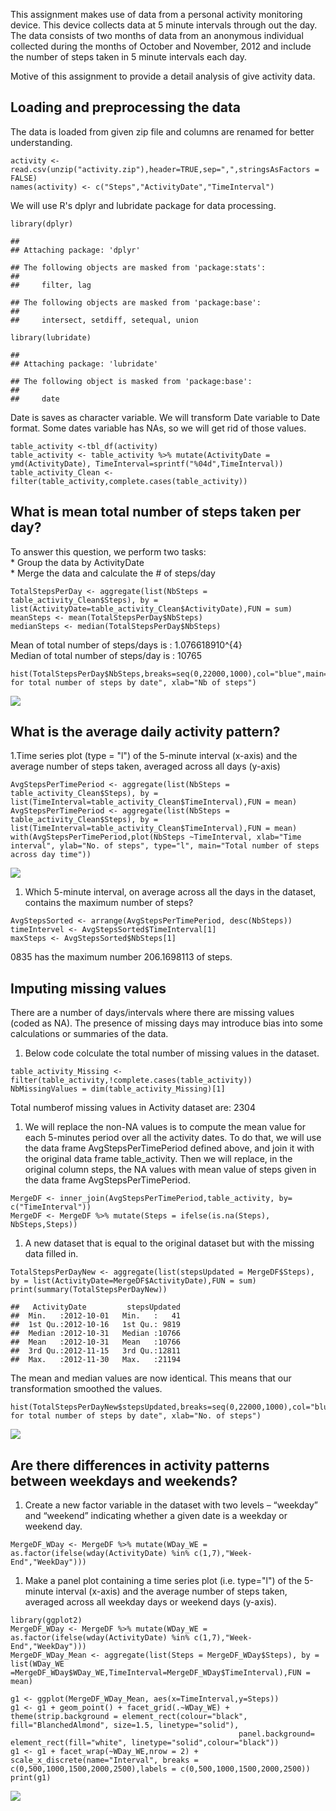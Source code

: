 This assignment makes use of data from a personal activity monitoring
device. This device collects data at 5 minute intervals through out the
day. The data consists of two months of data from an anonymous
individual collected during the months of October and November, 2012 and
include the number of steps taken in 5 minute intervals each day.

Motive of this assignment to provide a detail analysis of give activity
data.

Loading and preprocessing the data
----------------------------------

The data is loaded from given zip file and columns are renamed for
better understanding.

    activity <- read.csv(unzip("activity.zip"),header=TRUE,sep=",",stringsAsFactors = FALSE)
    names(activity) <- c("Steps","ActivityDate","TimeInterval")

We will use R's dplyr and lubridate package for data processing.

    library(dplyr)

    ## 
    ## Attaching package: 'dplyr'

    ## The following objects are masked from 'package:stats':
    ## 
    ##     filter, lag

    ## The following objects are masked from 'package:base':
    ## 
    ##     intersect, setdiff, setequal, union

    library(lubridate)

    ## 
    ## Attaching package: 'lubridate'

    ## The following object is masked from 'package:base':
    ## 
    ##     date

Date is saves as character variable. We will transform Date variable to
Date format. Some dates variable has NAs, so we will get rid of those
values.

    table_activity <-tbl_df(activity)
    table_activity <- table_activity %>% mutate(ActivityDate = ymd(ActivityDate), TimeInterval=sprintf("%04d",TimeInterval))
    table_activity_Clean <- filter(table_activity,complete.cases(table_activity))

What is mean total number of steps taken per day?
-------------------------------------------------

To answer this question, we perform two tasks:  
\* Group the data by ActivityDate  
\* Merge the data and calculate the \# of steps/day

    TotalStepsPerDay <- aggregate(list(NbSteps = table_activity_Clean$Steps), by = list(ActivityDate=table_activity_Clean$ActivityDate),FUN = sum)
    meanSteps <- mean(TotalStepsPerDay$NbSteps)
    medianSteps <- median(TotalStepsPerDay$NbSteps)

Mean of total number of steps/days is : 1.076618910^{4}  
Median of total number of steps/day is : 10765

    hist(TotalStepsPerDay$NbSteps,breaks=seq(0,22000,1000),col="blue",main="Histogram for total number of steps by date", xlab="Nb of steps")

![](PA1_template_files/figure-markdown_strict/Histogram-1.png)

What is the average daily activity pattern?
-------------------------------------------

1.Time series plot (type = "l") of the 5-minute interval (x-axis) and
the average number of steps taken, averaged across all days (y-axis)

    AvgStepsPerTimePeriod <- aggregate(list(NbSteps = table_activity_Clean$Steps), by = list(TimeInterval=table_activity_Clean$TimeInterval),FUN = mean)
    AvgStepsPerTimePeriod <- aggregate(list(NbSteps = table_activity_Clean$Steps), by = list(TimeInterval=table_activity_Clean$TimeInterval),FUN = mean)
    with(AvgStepsPerTimePeriod,plot(NbSteps ~TimeInterval, xlab="Time interval", ylab="No. of steps", type="l", main="Total number of steps across day time"))

![](PA1_template_files/figure-markdown_strict/Time%20series%20plot-1.png)

1.  Which 5-minute interval, on average across all the days in the
    dataset, contains the maximum number of steps?

<!-- -->

    AvgStepsSorted <- arrange(AvgStepsPerTimePeriod, desc(NbSteps))
    timeIntervel <- AvgStepsSorted$TimeInterval[1]
    maxSteps <- AvgStepsSorted$NbSteps[1]

0835 has the maximum number 206.1698113 of steps.

Imputing missing values
-----------------------

There are a number of days/intervals where there are missing values
(coded as NA). The presence of missing days may introduce bias into some
calculations or summaries of the data.

1.  Below code colculate the total number of missing values in the
    dataset.

<!-- -->

    table_activity_Missing <- filter(table_activity,!complete.cases(table_activity))
    NbMissingValues = dim(table_activity_Missing)[1] 

Total numberof missing values in Activity dataset are: 2304

1.  We will replace the non-NA values is to compute the mean value for
    each 5-minutes period over all the activity dates. To do that, we
    will use the data frame AvgStepsPerTimePeriod defined above, and
    join it with the original data frame table\_activity. Then we will
    replace, in the original column steps, the NA values with mean value
    of steps given in the data frame AvgStepsPerTimePeriod.

<!-- -->

    MergeDF <- inner_join(AvgStepsPerTimePeriod,table_activity, by= c("TimeInterval"))
    MergeDF <- MergeDF %>% mutate(Steps = ifelse(is.na(Steps), NbSteps,Steps))

1.  A new dataset that is equal to the original dataset but with the
    missing data filled in.

<!-- -->

    TotalStepsPerDayNew <- aggregate(list(stepsUpdated = MergeDF$Steps), by = list(ActivityDate=MergeDF$ActivityDate),FUN = sum)
    print(summary(TotalStepsPerDayNew))

    ##   ActivityDate         stepsUpdated  
    ##  Min.   :2012-10-01   Min.   :   41  
    ##  1st Qu.:2012-10-16   1st Qu.: 9819  
    ##  Median :2012-10-31   Median :10766  
    ##  Mean   :2012-10-31   Mean   :10766  
    ##  3rd Qu.:2012-11-15   3rd Qu.:12811  
    ##  Max.   :2012-11-30   Max.   :21194

The mean and median values are now identical. This means that our
transformation smoothed the values.

    hist(TotalStepsPerDayNew$stepsUpdated,breaks=seq(0,22000,1000),col="blue",main="Histogram for total number of steps by date", xlab="No. of steps")

![](PA1_template_files/figure-markdown_strict/Histogram%20without%20NAs-1.png)

Are there differences in activity patterns between weekdays and weekends?
-------------------------------------------------------------------------

1.  Create a new factor variable in the dataset with two levels –
    “weekday” and “weekend” indicating whether a given date is a weekday
    or weekend day.

<!-- -->

    MergeDF_WDay <- MergeDF %>% mutate(WDay_WE = as.factor(ifelse(wday(ActivityDate) %in% c(1,7),"Week-End","WeekDay")))

1.  Make a panel plot containing a time series plot (i.e. type="l") of
    the 5-minute interval (x-axis) and the average number of steps
    taken, averaged across all weekday days or weekend days (y-axis).

<!-- -->

    library(ggplot2)
    MergeDF_WDay <- MergeDF %>% mutate(WDay_WE = as.factor(ifelse(wday(ActivityDate) %in% c(1,7),"Week-End","WeekDay")))
    MergeDF_WDay_Mean <- aggregate(list(Steps = MergeDF_WDay$Steps), by = list(WDay_WE =MergeDF_WDay$WDay_WE,TimeInterval=MergeDF_WDay$TimeInterval),FUN = mean)

    g1 <- ggplot(MergeDF_WDay_Mean, aes(x=TimeInterval,y=Steps))
    g1 <- g1 + geom_point() + facet_grid(.~WDay_WE) + theme(strip.background = element_rect(colour="black", fill="BlanchedAlmond", size=1.5, linetype="solid"),
                                                       panel.background= element_rect(fill="white", linetype="solid",colour="black")) 
    g1 <- g1 + facet_wrap(~WDay_WE,nrow = 2) + scale_x_discrete(name="Interval", breaks = c(0,500,1000,1500,2000,2500),labels = c(0,500,1000,1500,2000,2500))
    print(g1)

![](PA1_template_files/figure-markdown_strict/Panel%20plot%20time%20series-1.png)

